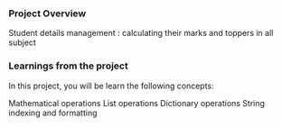 ### Project Overview

 Student details management : calculating their marks and toppers in all subject


### Learnings from the project

 In this project, you will be learn  the following concepts:

Mathematical operations
List operations
Dictionary operations
String indexing and formatting


